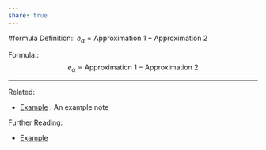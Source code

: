 ```yaml
---
share: true
---
```


#formula
Definition:: $e_\alpha=\text{Approximation 1} - \text{Approximation 2}$

Formula:: $$e_\alpha=\text{Approximation 1} - \text{Approximation 2}$$

---
Related:
- [Example](./Example.md) : An example note

Further Reading:
- [Example](./Example.md)
